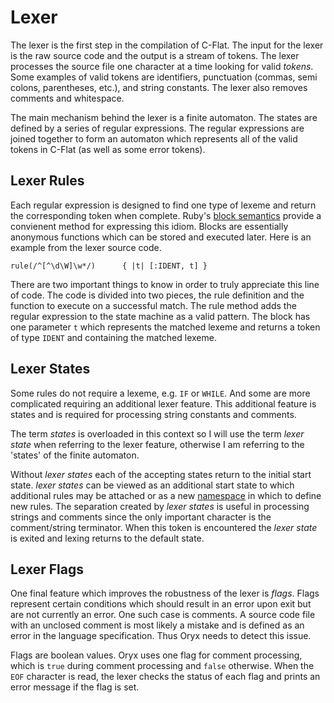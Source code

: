 # Lexer

The lexer is the first step in the compilation of C-Flat. The input for the lexer is the raw source code and the output is a stream of tokens. The lexer processes the source file one character at a time looking for valid *tokens*. Some examples of valid tokens are identifiers, punctuation (commas, semi colons, parentheses, etc.), and string constants. The lexer also removes comments and whitespace.

The main mechanism behind the lexer is a finite automaton. The states are defined by a series of regular expressions. The regular expressions are joined together to form an automaton which represents all of the valid tokens in C-Flat (as well as some error tokens).


## Lexer Rules

Each regular expression is designed to find one type of lexeme and return the corresponding token when complete. Ruby's [block semantics](http://c2.com/cgi/wiki?BlocksInRuby) provide a convienent method for expressing this idiom. Blocks are essentially anonymous functions which can be stored and executed later. Here is an example from the lexer source code.

    rule(/^[^\d\W]\w*/)      { |t| [:IDENT, t] }

There are two important things to know in order to truly appreciate this line of code. The code is divided into two pieces, the rule definition and the function to execute on a successful match. The rule method adds the regular expression to the state machine as a valid pattern. The block has one parameter `t` which represents the matched lexeme and returns a token of type `IDENT` and containing the matched lexeme.


## Lexer States

Some rules do not require a lexeme, e.g. `IF` or `WHILE`. And some are more complicated requiring an additional lexer feature. This additional feature is states and is required for processing string constants and comments.

The term *states* is overloaded in this context so I will use the term *lexer state* when referring to the lexer feature, otherwise I am referring to the 'states' of the finite automaton.

Without *lexer states* each of the accepting states return to the initial start state. *lexer states* can be viewed as an additional start state to which additional rules may be attached or as a new [namespace](http://en.wikipedia.org/wiki/Namespace_(computer_science)) in which to define new rules. The separation created by *lexer states* is useful in processing strings and comments since the only important character is the comment/string terminator. When this token is encountered the *lexer state* is exited and lexing returns to the default state.


## Lexer Flags

One final feature which improves the robustness of the lexer is *flags*. Flags represent certain conditions which should result in an error upon exit but are not currently an error. One such case is comments. A source code file with an unclosed comment is most likely a mistake and is defined as an error in the language specification. Thus Oryx needs to detect this issue.

Flags are boolean values. Oryx uses one flag for comment processing, which is `true` during comment processing and `false` otherwise. When the `EOF` character is read, the lexer checks the status of each flag and prints an error message if the flag is set.




